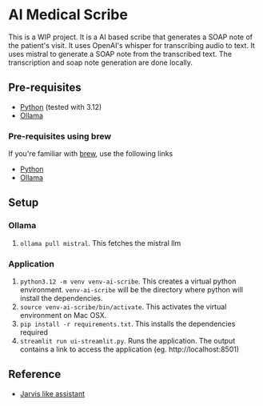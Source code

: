 # AI Medical Scribe
This is a WIP project.
It is a AI based scribe that generates a SOAP note of the patient's visit. It uses OpenAI's whisper for transcribing audio to text. It uses mistral to generate a SOAP note from the transcribed text. The transcription and soap note generation are done locally.

## Pre-requisites
- [Python](https://www.python.org/downloads/release/python-3120/) (tested with 3.12)
- [Ollama](https://ollama.com/)

### Pre-requisites using brew
If you're familiar with [brew](https://brew.sh/), use the following links
- [Python](https://formulae.brew.sh/formula/python@3.12#default)
- [Ollama](https://formulae.brew.sh/formula/ollama#default)

## Setup
### Ollama
1. `ollama pull mistral`. This fetches the mistral llm

### Application
1. `python3.12 -m venv venv-ai-scribe`. This creates a virtual python environment. `venv-ai-scribe` will be the directory where python will install the dependencies.
1. `source venv-ai-scribe/bin/activate`. This activates the virtual environment on Mac OSX.
1. `pip install -r requirements.txt`. This installs the dependencies required
1. `streamlit run ui-streamlit.py`. Runs the application. The output contains a link to access the application (eg. http://localhost:8501)

## Reference
- [Jarvis like assistant](https://medium.com/@vndee.huynh/build-your-own-voice-assistant-and-run-it-locally-whisper-ollama-bark-c80e6f815cba)
